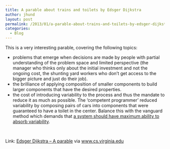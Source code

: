 ```yaml
---
title: A parable about trains and toilets by Edsger Dijkstra
author: jhund
layout: post
permalink: /2013/01/a-parable-about-trains-and-toilets-by-edsger-dijkstra/
categories:
  - Blog
---
```

This is a very interesting parable, covering the following topics:

  * problems that emerge when decisions are made by people with partial understanding of the problem space and limited perspective (the manager who thinks only about the initial investment and not the ongoing cost, the shunting yard workers who don&#8217;t get access to the bigger picture and just do their job).
  * the brilliance of applying composition of smaller components to build larger components that have the desired properties.
  * the cost of introducing variability to the process and thus the mandate to reduce it as much as possible. The &#8216;competent programmer&#8217; reduced variability by composing pairs of cars into components that were guaranteed to have a toilet in the center. Balance this with the vanguard method which demands that [a system should have maximum ability to absorb variability][1].

&nbsp;

Link: [Edsger Dijkstra &#8211; A parable][2] via www.cs.virginia.edu

 [1]: https://clearcove.ca/2012/02/systems-thinking-in-it-the-vanguard-method/
 [2]: http://www.cs.virginia.edu/~cs655/readings/ewd594.html
